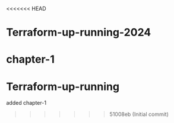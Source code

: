 <<<<<<< HEAD
# Terraform-up-running-2024
chapter-1
=======
# Terraform-up-running
added chapter-1
>>>>>>> 51008eb (Initial commit)
